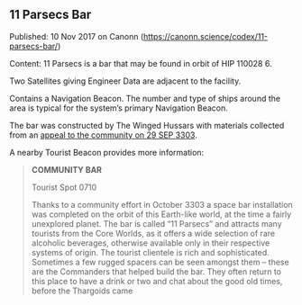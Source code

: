 ## 11 Parsecs Bar

Published: 10 Nov 2017 on Canonn (https://canonn.science/codex/11-parsecs-bar/)

Content: 11 Parsecs is a bar that may be found in orbit of HIP 110028 6.

Two Satellites giving Engineer Data are adjacent to the facility.

Contains a Navigation Beacon. The number and type of ships around the area is typical for the system’s primary Navigation Beacon.

The bar was constructed by The Winged Hussars with materials collected from an [appeal to the community on 29 SEP 3303](https://community.elitedangerous.com/en/galnet/uid/59cd16608a645225da32392f).

A nearby Tourist Beacon provides more information:

> 
> **COMMUNITY BAR**
> 
> Tourist Spot 0710
> 
> 
> Thanks to a community effort in October 3303 a space bar installation was completed on the orbit of this Earth-like world, at the time a fairly unexplored planet. The bar is called “11 Parsecs” and attracts many tourists from the Core Worlds, as it offers a wide selection of rare alcoholic beverages, otherwise available only in their respective systems of origin. The tourist clientele is rich and sophisticated. Sometimes a few rugged spacers can be seen amongst them – these are the Commanders that helped build the bar. They often return to this place to have a drink or two and chat about the good old times, before the Thargoids came